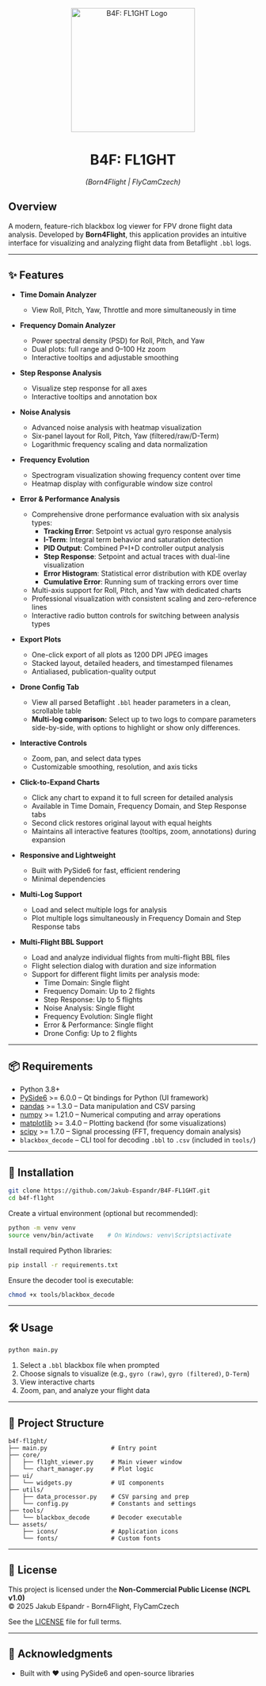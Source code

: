 <p align="center">
  <a href="https://i.imghippo.com/files/Dk2733PtA.png">
    <img src="https://i.imghippo.com/files/Dk2733PtA.png" alt="B4F: FL1GHT Logo" width="250"/>
  </a>
</p>

<h1 align="center">B4F: FL1GHT</h1>
<p align="center"><em>(Born4Flight | FlyCamCzech)</em></p>

## Overview
A modern, feature-rich blackbox log viewer for FPV drone flight data analysis. Developed by **Born4Flight**, this application provides an intuitive interface for visualizing and analyzing flight data from Betaflight `.bbl` logs.

---

## ✨ Features

- **Time Domain Analyzer**
  - View Roll, Pitch, Yaw, Throttle and more simultaneously in time
- **Frequency Domain Analyzer**
  - Power spectral density (PSD) for Roll, Pitch, and Yaw
  - Dual plots: full range and 0–100 Hz zoom
  - Interactive tooltips and adjustable smoothing
- **Step Response Analysis**
  - Visualize step response for all axes
  - Interactive tooltips and annotation box
- **Noise Analysis**
  - Advanced noise analysis with heatmap visualization
  - Six-panel layout for Roll, Pitch, Yaw (filtered/raw/D-Term)
  - Logarithmic frequency scaling and data normalization
- **Frequency Evolution**
  - Spectrogram visualization showing frequency content over time
  - Heatmap display with configurable window size control
- **Error & Performance Analysis**
  - Comprehensive drone performance evaluation with six analysis types:
    - **Tracking Error**: Setpoint vs actual gyro response analysis
    - **I-Term**: Integral term behavior and saturation detection
    - **PID Output**: Combined P+I+D controller output analysis
    - **Step Response**: Setpoint and actual traces with dual-line visualization
    - **Error Histogram**: Statistical error distribution with KDE overlay
    - **Cumulative Error**: Running sum of tracking errors over time
  - Multi-axis support for Roll, Pitch, and Yaw with dedicated charts
  - Professional visualization with consistent scaling and zero-reference lines
  - Interactive radio button controls for switching between analysis types

- **Export Plots**
  - One-click export of all plots as 1200 DPI JPEG images
  - Stacked layout, detailed headers, and timestamped filenames
  - Antialiased, publication-quality output
- **Drone Config Tab**
  - View all parsed Betaflight `.bbl` header parameters in a clean, scrollable table
  - **Multi-log comparison:** Select up to two logs to compare parameters side-by-side, with options to highlight or show only differences.

- **Interactive Controls**
  - Zoom, pan, and select data types
  - Customizable smoothing, resolution, and axis ticks
- **Click-to-Expand Charts**
  - Click any chart to expand it to full screen for detailed analysis
  - Available in Time Domain, Frequency Domain, and Step Response tabs
  - Second click restores original layout with equal heights
  - Maintains all interactive features (tooltips, zoom, annotations) during expansion
- **Responsive and Lightweight**
  - Built with PySide6 for fast, efficient rendering
  - Minimal dependencies
- **Multi-Log Support**
  - Load and select multiple logs for analysis
  - Plot multiple logs simultaneously in Frequency Domain and Step Response tabs
- **Multi-Flight BBL Support**
  - Load and analyze individual flights from multi-flight BBL files
  - Flight selection dialog with duration and size information
  - Support for different flight limits per analysis mode:
    - Time Domain: Single flight
    - Frequency Domain: Up to 2 flights
    - Step Response: Up to 5 flights
    - Noise Analysis: Single flight
    - Frequency Evolution: Single flight
    - Error & Performance: Single flight
    - Drone Config: Up to 2 flights

---

## 📦 Requirements

- Python 3.8+
- [PySide6](https://doc.qt.io/qtforpython/) >= 6.0.0 – Qt bindings for Python (UI framework)
- [pandas](https://pandas.pydata.org/) >= 1.3.0 – Data manipulation and CSV parsing
- [numpy](https://numpy.org/) >= 1.21.0 – Numerical computing and array operations
- [matplotlib](https://matplotlib.org/) >= 3.4.0 – Plotting backend (for some visualizations)
- [scipy](https://scipy.org/) >= 1.7.0 – Signal processing (FFT, frequency domain analysis)
- `blackbox_decode` – CLI tool for decoding `.bbl` to `.csv` (included in `tools/`)

---

## 🚀 Installation

```bash
git clone https://github.com/Jakub-Espandr/B4F-FL1GHT.git
cd b4f-fl1ght
```

Create a virtual environment (optional but recommended):

```bash
python -m venv venv
source venv/bin/activate    # On Windows: venv\Scripts\activate
```

Install required Python libraries:

```bash
pip install -r requirements.txt
```

Ensure the decoder tool is executable:

```bash
chmod +x tools/blackbox_decode
```

---

## 🛠️ Usage

```bash
python main.py
```

1. Select a `.bbl` blackbox file when prompted  
2. Choose signals to visualize (e.g., `gyro (raw)`, `gyro (filtered)`, `D-Term`)  
3. View interactive charts  
4. Zoom, pan, and analyze your flight data

---

## 📁 Project Structure

```
b4f-fl1ght/
├── main.py                  # Entry point
├── core/
│   ├── fl1ght_viewer.py     # Main viewer window
│   └── chart_manager.py     # Plot logic
├── ui/
│   └── widgets.py           # UI components
├── utils/
│   ├── data_processor.py    # CSV parsing and prep
│   └── config.py            # Constants and settings
├── tools/
│   └── blackbox_decode      # Decoder executable
└── assets/
    ├── icons/               # Application icons
    └── fonts/               # Custom fonts
```

---

## 🔐 License

This project is licensed under the **Non-Commercial Public License (NCPL v1.0)**  
© 2025 Jakub Ešpandr - Born4Flight, FlyCamCzech

See the [LICENSE](https://github.com/Jakub-Espandr/B4F-FL1GHT/raw/main/LICENSE) file for full terms.

---

## 🙏 Acknowledgments

- Built with ❤️ using PySide6 and open-source libraries
